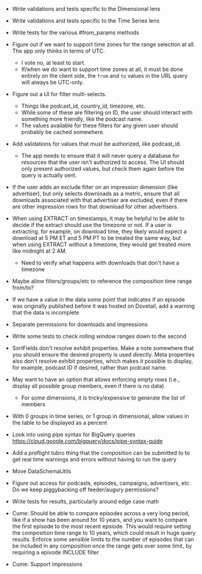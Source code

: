 - Write validations and tests specific to the Dimensional lens
- Write validations and tests specific to the Time Series lens
- Write tests for the various #from_params methods
- Figure out if we want to support time zones for the range selection at all. The app only thinks in terms of UTC.
  - I vote no, at least to start.
  - If/when we do want to support time zones at all, it must be done entirely on the client side, the `from` and `to` values in the URL query will always be UTC-only.
- Figure out a UI for filter multi-selects.
  - Things like podcast_id, country_id, timezone, etc.
  - While some of these are filtering on ID, the user should interact with something more friendly, like the podcast name.
  - The values available for these filters for any given user should probably be cached somewhere.
- Add validations for values that must be authorized, like podcast_id.
  - The app needs to ensure that it will never query a database for resources that the user isn't authorized to access. The UI should only present authorized values, but check them again before the query is actually sent.
- If the user adds an exclude filter on an impression dimension (like advertiser), but only selects downloads as a metric, ensure that all downloads associated with that advertiser are excluded, even if there are other impression rows for that download for other advertisers.
- When using EXTRACT on timestamps, it may be helpful to be able to decide if the extract should use the timezone or not. If a user is extracting, for example, on download time, they likely would expect a download at 5 PM ET and 5 PM PT to be treated the same way, but when using EXTRACT without a timezone, they would get treated more like midnight at 2 AM.
  - Need to verify what happens with downloads that don't have a timezone

- Maybe allow filters/groups/etc to reference the composition time range from/to?
- If we have a value in the data some point that indicates if an episode was originally published before it was hosted on Dovetail, add a warning that the data is incomplete
- Separate permissions for downloads and impressions
- Write some tests to check rolling window ranges down to the second
- SortFields don't resolve exhibit properties. Make a note somewhere that you should ensure the desired property is used directly. Meta properties also don't resolve exhibit properties, which makes it possible to display, for example, podcast ID if desired, rather than podcast name.
- May want to have an option that allows enforcing empty rows (i.e., display all possible group members, even if there is no data)
  - For some dimensions, it is tricky/expensive to generate the list of members
- With 0 groups in time series, or 1 group in dimensional, allow values in the table to be displayed as a percent
- Look into using pipe syntax for BigQuery queries https://cloud.google.com/bigquery/docs/pipe-syntax-guide
- Add a preflight tubro thing that the composition can be submitted to to get real time warnings and errors without having to run the query
- Move DataSchemaUtils
- Figure out access for podcasts, episodes, campaigns, advertisers, etc. Do we keep piggybacking off feeder/augury permissions?
- Write tests for results, particularly around edge case math
- Cume: Should be able to compare episodes across a very long period, like if a show has been around for 10 years, and you want to compare the first episode to the most recent epsiode. This would require setting the composition time range to 10 years, which could result in huge query results. Enforce some sensible limits to the number of episodes that can be included in any composition once the range gets over some limit, by requiring a episode INCLUDE filter
- Cume: Support impressions
